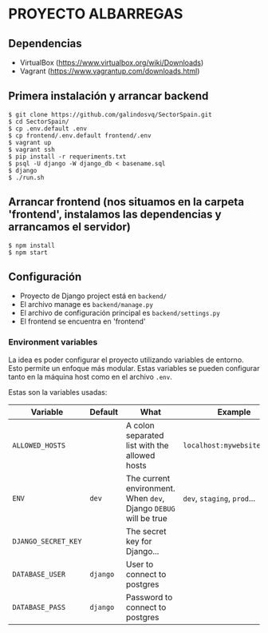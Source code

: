 # PROYECTO ALBARREGAS

## Dependencias

- VirtualBox (https://www.virtualbox.org/wiki/Downloads)
- Vagrant (https://www.vagrantup.com/downloads.html)

## Primera instalación y arrancar backend

    $ git clone https://github.com/galindosvq/SectorSpain.git
    $ cd SectorSpain/
    $ cp .env.default .env
    $ cp frontend/.env.default frontend/.env
    $ vagrant up
    $ vagrant ssh
    $ pip install -r requeriments.txt
    $ psql -U django -W django_db < basename.sql
    $ django
    $ ./run.sh


## Arrancar frontend (nos situamos en la carpeta 'frontend', instalamos las dependencias y arrancamos el servidor)

    $ npm install
    $ npm start

## Configuración

- Proyecto de Django project está en `backend/`
- El archivo manage es `backend/manage.py`
- El archivo de configuración principal es `backend/settings.py`
- El frontend se encuentra en 'frontend'

### Environment variables

La idea es poder configurar el proyecto utilizando variables de entorno. Esto permite un enfoque más modular. Estas variables se pueden configurar tanto en la máquina host como en el archivo `.env`.

Estas son la variables usadas:

| Variable            | Default  | What                                                             | Example                     |
| ------------------- | -------- | ---------------------------------------------------------------- | --------------------------- |
| `ALLOWED_HOSTS`     |          | A colon separated list with the allowed hosts                    | `localhost:mywebsite.local` |
| `ENV`               | `dev`    | The current environment. When `dev`, Django `DEBUG` will be true | `dev`, `staging`, `prod`... |
| `DJANGO_SECRET_KEY` |          | The secret key for Django...                                     |                             |
| `DATABASE_USER`     | `django` | User to connect to postgres                                      |                             |
| `DATABASE_PASS`     | `django` | Password to connect to postgres                                  |                             |

